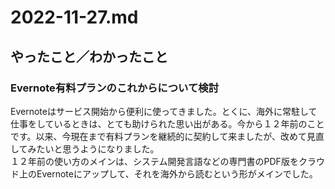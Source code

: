 # 2022-11-27.md

## やったこと／わかったこと

### Evernote有料プランのこれからについて検討

Evernoteはサービス開始から便利に使ってきました。とくに、海外に常駐して仕事をしているときは、とても助けられた思い出がある。今から１２年前のことです。以来、今現在まで有料プランを継続的に契約して来ましたが、改めて見直してみたいと思うようになりました。  
１２年前の使い方のメインは、システム開発言語などの専門書のPDF版をクラウド上のEvernoteにアップして、それを海外から読むという形がメインでした。
